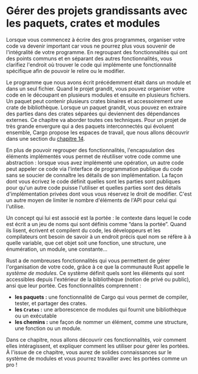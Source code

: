<!--
# Managing Growing Projects with Packages, Crates, and Modules
-->

# Gérer des projets grandissants avec les paquets, crates et modules

<!--
As you write large programs, organizing your code will be important because
keeping track of your entire program in your head will become impossible. By
grouping related functionality and separating code with distinct features,
you’ll clarify where to find code that implements a particular feature and
where to go to change how a feature works.
-->

Lorsque vous commencez à écrire des gros programmes, organiser votre code va
devenir important car vous ne pourrez plus vous souvenir de l'intégralité de
votre programme. En regroupant des fonctionnalités qui ont des points
communs et en séparant des autres fonctionnalités, vous clarifiez l'endroit où
trouver le code qui implémente une fonctionnalité spécifique afin de pouvoir le
relire ou le modifier.

<!--
The programs we’ve written so far have been in one module in one file. As a
project grows, you can organize code by splitting it into multiple modules and
then multiple files. A package can contain multiple binary crates and
optionally one library crate. As a package grows, you can extract parts into
separate crates that become external dependencies. This chapter covers all
these techniques. For very large projects of a set of interrelated packages
that evolve together, Cargo provides workspaces, which we’ll cover in the
[“Cargo Workspaces”][workspaces]<!-- ignore -- > section in Chapter 14.
-->

Le programme que nous avons écrit précédemment était dans un module et dans un
seul fichier. Quand le projet grandit, vous pouvez organiser votre code en le
découpant en plusieurs modules et ensuite en plusieurs fichiers. Un paquet peut
contenir plusieurs crates binaires et accessoirement une crate de bibliothèque.
Lorsque un paquet grandit, vous pouvez en extraire des parties dans des crates
séparées qui deviennent des dépendances externes. Ce chapitre va aborder toutes
ces techniques. Pour un projet de très grande envergure qui a des paquets
interconnectés qui évoluent ensemble, Cargo propose les espaces de travail, que
nous allons découvrir dans une section du
[chapitre 14][workspaces]<!-- ignore -->.

<!--
In addition to grouping functionality, encapsulating implementation details
lets you reuse code at a higher level: once you’ve implemented an operation,
other code can call that code via the code’s public interface without knowing
how the implementation works. The way you write code defines which parts are
public for other code to use and which parts are private implementation details
that you reserve the right to change. This is another way to limit the amount
of detail you have to keep in your head.
-->

En plus de pouvoir regrouper des fonctionnalités, l'encapsulation des éléments
implémentés vous permet de réutiliser votre code comme une abstraction : lorsque
vous avez implémenté une opération, un autre code peut appeler ce code via
l'interface de programmation publique du code sans se soucier de connaître les
détails de son implémentation. La façon dont vous écrivez le code définit
quelles sont les parties sont publiques pour qu'un autre code puisse l'utiliser
et quelles parties sont des détails d'implémentation privées dont vous vous
réservez le droit de modifier. C'est un autre moyen de limiter le nombre
d'éléments de l'API pour celui qui l'utilise.

<!--
A related concept is scope: the nested context in which code is written has a
set of names that are defined as “in scope.” When reading, writing, and
compiling code, programmers and compilers need to know whether a particular
name at a particular spot refers to a variable, function, struct, enum, module,
constant, or other item and what that item means. You can create scopes and
change which names are in or out of scope. You can’t have two items with the
same name in the same scope; tools are available to resolve name conflicts.
-->

Un concept qui lui est associé est la portée : le contexte dans lequel le code
est écrit a un jeu de noms qui sont définis comme “dans la portée”. Quand ils
lisent, écrivent et compilent du code, les développeurs et les compilateurs ont
besoin de savoir à un endroit précis quel nom se réfère à à quelle variable,
que cet objet soit une fonction, une structure, une énumération, un module, une constante...

<!--
Rust has a number of features that allow you to manage your code’s
organization, including which details are exposed, which details are private,
and what names are in each scope in your programs. These features, sometimes
collectively referred to as the *module system*, and include:
-->

Rust a de nombreuses fonctionnalités qui vous permettent de gérer l'organisation
de votre code, grâce à ce que la communauté Rust appelle le *système de
modules*.
Ce système définit quels sont les éléments qui sont accessibles depuis
l'extérieur de la bibliothèque (notion de privé ou public), ansi que leur
portée.
Ces fonctionnalités comprennent :

<!--
* **Packages:** A Cargo feature that lets you build, test, and share crates
* **Crates:** A tree of modules that produces a library or executable
* **Modules** and **use:** Let you control the organization, scope, and
  privacy of paths
* **Paths:** A way of naming an item, such as a struct, function, or module
-->

* **les paquets :** une fonctionnalité de Cargo qui vous permet de compiler,
  tester, et partager des crates.
* **les `Crates` :** une arborescence de modules qui fournit une bibliothèque ou
  un exécutable
* **les chemins :** une façon de nommer un élément, comme une structure, une
  fonction ou un module.

<!--
In this chapter, we’ll cover all these features, discuss how they interact, and
explain how to use them to manage scope. By the end, you should have a solid
understanding of the module system and be able to work with scopes like a pro!
-->

Dans ce chapitre, nous allons découvrir ces fonctionnalités, voir comment elles
intéragissent, et expliquer comment les utiliser pour gérer les portées. À
l'issue de ce chapitre, vous aurez de solides connaissances sur le système de
modules et vous pourrez travailler avec les portées comme un pro !

[workspaces]: ch14-03-cargo-workspaces.html
